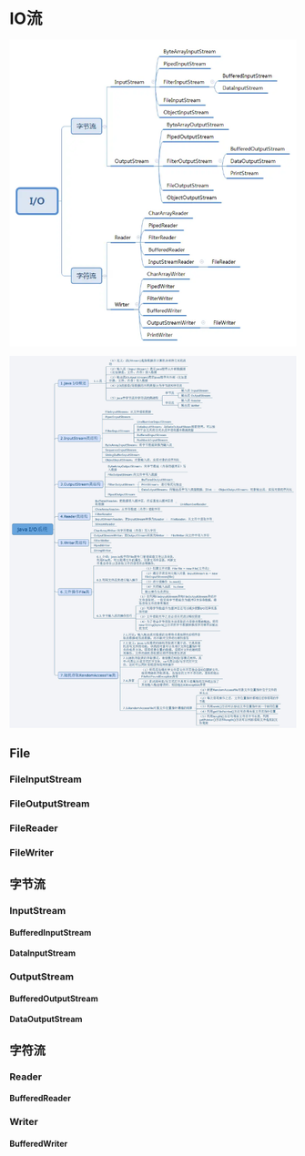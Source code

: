 # IO流

![IO](../../../../../../../../../docs/images/io.png)

![IO](../../../../../../../../../docs/images/io1.png)

## File

### FileInputStream

### FileOutputStream

### FileReader

### FileWriter

## 字节流

### InputStream

#### BufferedInputStream

#### DataInputStream

### OutputStream

#### BufferedOutputStream

#### DataOutputStream

## 字符流

### Reader

#### BufferedReader

### Writer

#### BufferedWriter